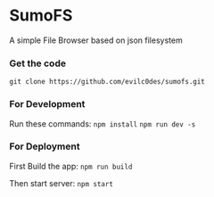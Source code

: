 # SumoFS
A simple File Browser based on json filesystem

### Get the code

`git clone https://github.com/evilc0des/sumofs.git`

### For Development

Run these commands:
`npm install`
`npm run dev -s` 

### For Deployment

First Build the app:
`npm run build` 

Then start server:
`npm start`
